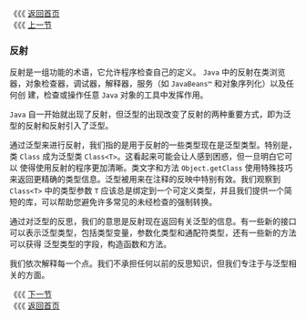 《《《 [返回首页](../README.md)       <br/>
《《《 [上一节](../ch06/10_Summing_Up.md)

### 反射 

反射是一组功能的术语，它允许程序检查自己的定义。 `Java` 中的反射在类浏览器，对象检查器，调试器，解释器，服务（如 `JavaBeans™` 和对象序列化）以及任何创
建，检查或操作任意 `Java` 对象的工具中发挥作用。


`Java` 自一开始就出现了反射，但泛型的出现改变了反射的两种重要方式，即为泛型的反射和反射引入了泛型。

通过泛型来进行反射，我们指的是用于反射的一些类型现在是泛型类型。特别是，类 `Class` 成为泛型类 `Class<T>`。这看起来可能会让人感到困惑，但一旦明白它可以
使得使用反射的程序更加清晰。类文字和方法 `Object.getClass` 使用特殊技巧来返回更精确的类型信息。泛型被用来在注释的反映中特别有效。我们观察到 
`Class<T>` 中的类型参数 `T` 应该总是绑定到一个可定义类型，并且我们提供一个简短的库，可以帮助您避免许多常见的未经检查的强制转换。

通过对泛型的反思，我们的意思是反射现在返回有关泛型的信息。有一些新的接口可以表示泛型类型，包括类型变量，参数化类型和通配符类型，还有一些新的方法可以获得
泛型类型的字段，构造函数和方法。

我们依次解释每一个点。我们不承担任何以前的反思知识，但我们专注于与泛型相关的方面。

《《《 [下一节](01_Generics_for_Reflection.md)      <br/>
《《《 [返回首页](../README.md)
